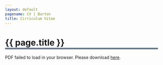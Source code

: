 ```yaml
---
layout: default
pagename: CV | Barton
title: Cirriculum Vitae
---
```

<h1 style="border-bottom: 5px solid #647889;">{{ page.title }}</h1>

<object data="https://seanlinnaeusbarton.github.io/cv/WebsiteCV.pdf" type="application/pdf" style="width:100%;height:100%;">
    <p>PDF failed to load in your browser. Please download <a href="http://seanlinnaeusbarton.github.io/cv/Website_CV_01_2019.pdf ">here</a>.</p>
</object>




